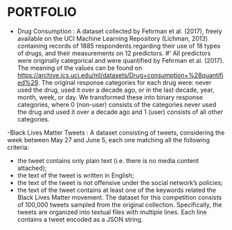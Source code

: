 # PORTFOLIO 

- Drug Consumption : A dataset collected by Fehrman et al. (2017), freely available on the UCI Machine Learning Repository (Lichman, 2013) containing records of 1885 respondents regarding their use of 18 types of drugs, and their measurements on 12 predictors. #' All predictors were originally categorical and were quantified by Fehrman et al. (2017). The meaning of the values can be found on https://archive.ics.uci.edu/ml/datasets/Drug+consumption+%28quantified%29. The original response categories for each drug were: never used the drug, used it over a decade ago, or in the last decade, year, month, week, or day. We transformed these into binary response categories, where 0 (non-user) consists of the categories never used the drug and used it over a decade ago and 1 (user) consists of all other categories.

-Black Lives Matter Tweets : A dataset consisting of tweets, considering the week between May 27 and June 5, each one matching all the following criteria:
  - the tweet contains only plain text (i.e. there is no media content attached);
  - the text of the tweet is written in English;
  - the text of the tweet is not offensive under the social network’s policies;
  - the text of the tweet contains at least one of the keywords related the Black Lives Matter movement.
The dataset for this competition consists of 100,000 tweets sampled from the original collection. Specifically, the tweets are organized into textual files with multiple lines. Each line contains a tweet encoded as a JSON string. 



